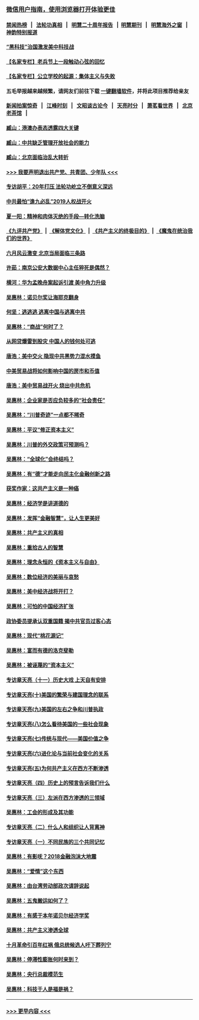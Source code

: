 ### [微信用户指南，使用浏览器打开体验更佳](https://github.com/gfw-breaker/banned-news1/blob/master/indexes/wechat-guide.md?t=0)
#### [禁闻热榜](热点新闻.md?t=0)  &nbsp;&nbsp;|&nbsp;&nbsp; [法轮功真相](https://github.com/gfw-breaker/truth/blob/master/README.md?t=0) &nbsp;&nbsp;|&nbsp;&nbsp; [明慧二十周年报告](https://github.com/gfw-breaker/mh-reports/blob/master/README.md?t=0) &nbsp;&nbsp;|&nbsp;&nbsp;[明慧期刊](https://github.com/gfw-breaker/mh-qikan) &nbsp;&nbsp;|&nbsp;&nbsp; [明慧海外之窗](https://github.com/gfw-breaker/mh-news/blob/master/README.md?t=0) &nbsp;&nbsp;|&nbsp;&nbsp; [神韵特别报道](https://github.com/gfw-breaker/mh-news/blob/master/shenyun.md?t=0)
#### [“黑科技”治国激发美中科技战](../pages/nsc423/n11638056.md?t=02071633) 
#### [【名家专栏】老兵节上一段触动心弦的回忆](../pages/nsc423/n11646016.md?t=02071633) 
#### [【名家专栏】公立学校的起源：集体主义与失败](../pages/nsc423/n11601833.md?t=02071633) 
#### 五毛举报越来越频繁，请网友们前往下载 [一键翻墙软件](https://github.com/gfw-breaker/ssr-accounts)，并将此项目推荐给亲友
#### [新闻拍案惊奇](https://github.com/gfw-breaker/banned-news1/blob/master/pages/link4.md) &nbsp;&nbsp;|&nbsp;&nbsp; [江峰时刻](https://github.com/gfw-breaker/banned-news1/blob/master/pages/link4.md) &nbsp;&nbsp;|&nbsp;&nbsp; [文昭谈古论今](https://github.com/gfw-breaker/banned-news1/blob/master/pages/link4.md) &nbsp;&nbsp;|&nbsp;&nbsp; [天亮时分](https://github.com/gfw-breaker/banned-news1/blob/master/pages/link4.md) &nbsp;&nbsp;|&nbsp;&nbsp; [萧茗看世界](https://github.com/gfw-breaker/banned-news1/blob/master/pages/link4.md) &nbsp;&nbsp;|&nbsp;&nbsp; [北京老茶馆](https://github.com/gfw-breaker/banned-news1/blob/master/pages/link4.md) &nbsp;&nbsp;|&nbsp;&nbsp; 
#### [臧山：港澳办表态透露四大关键](../pages/nsc423/n11421628.md?t=02071633) 
#### [臧山：中共缺乏管理开放社会的能力](../pages/nsc423/n11407457.md?t=02071633) 
#### [臧山：北京面临治乱大转折](../pages/nsc423/n11406895.md?t=02071633) 
#### [>>> 我要声明退出共产党、共青团、少年队 <<<](https://github.com/begood0513/goodnews/blob/master/quit/letter.md) 
#### [专访胡平：20年打压 法轮功屹立不倒意义深远](../pages/nsc423/n11398800.md?t=02071633) 
#### [中共最怕“逢九必乱”2019人权战开火](../pages/nsc423/n11385248.md?t=02071633) 
#### [夏一阳：精神和肉体灭绝的手段—转化洗脑](../pages/nsc423/n11368250.md?t=02071633) 
#### [《九评共产党》](https://github.com/begood0513/9ping.md/blob/master/README.md) &nbsp;|&nbsp; [《解体党文化》](../../../../jtdwh.md/blob/master/README.md)  &nbsp;|&nbsp; [《共产主义的终极目的》](../../../../gczydzjmd.md/blob/master/README.md) &nbsp;|&nbsp; [《魔鬼在统治我们的世界》](../../../../mgztzwmdsj.md/blob/master/README.md) 
#### [六月风云激变 北京当局面临三条路](../pages/nsc423/n11313668.md?t=02071633) 
#### [许茹：南京公安大数据中心主任猝死是偶然？](../pages/nsc423/n11064744.md?t=02071633) 
#### [横河：华为孟晚舟案起诉引渡 美中角力升级](../pages/nsc423/n11027230.md?t=02071633) 
#### [吴惠林：诺贝尔奖让海耶克翻身](../pages/nsc423/n10890049.md?t=02071633) 
#### [何坚：逃逃逃 逃离中国与逃离中共](../pages/nsc423/n10592891.md?t=02071633) 
#### [吴惠林：“商战”何时了？](../pages/nsc423/n10573558.md?t=02071633) 
#### [从网贷爆雷到股灾 中国人的钱何处可逃](../pages/nsc423/n10572800.md?t=02071633) 
#### [唐浩：美中交火 隐现中共黑势力混水摸鱼](../pages/nsc423/n10544040.md?t=02071633) 
#### [中美贸易战将如何影响中国的房市和币值](../pages/nsc423/n10543697.md?t=02071633) 
#### [唐浩：美中贸易战开火 烧出中共危机](../pages/nsc423/n10540126.md?t=02071633) 
#### [吴惠林：企业家是否应负较多的“社会责任”](../pages/nsc423/n10535022.md?t=02071633) 
#### [吴惠林：“川普奇迹”一点都不稀奇](../pages/nsc423/n10512808.md?t=02071633) 
#### [吴惠林：平议“修正资本主义”](../pages/nsc423/n10495724.md?t=02071633) 
#### [吴惠林：川普的外交政策可预测吗？](../pages/nsc423/n10462387.md?t=02071633) 
#### [吴惠林：“全球化”会终结吗？](../pages/nsc423/n10452838.md?t=02071633) 
#### [吴惠林：有“德”才能走向民主化金融创新之路](../pages/nsc423/n10432292.md?t=02071633) 
#### [获奖作家：这共产主义是一种癌](../pages/nsc423/n10431541.md?t=02071633) 
#### [吴惠林：经济学是讲道德的](../pages/nsc423/n10398014.md?t=02071633) 
#### [吴惠林：发挥“金融智慧”，让人生更美好](../pages/nsc423/n10375019.md?t=02071633) 
#### [吴惠林：共产主义的真相](../pages/nsc423/n10351394.md?t=02071633) 
#### [吴惠林：重拾古人的智慧](../pages/nsc423/n10337691.md?t=02071633) 
#### [吴惠林：理念永恒的《资本主义与自由》](../pages/nsc423/n10316274.md?t=02071633) 
#### [吴惠林：数位经济的美丽与哀愁](../pages/nsc423/n10292946.md?t=02071633) 
#### [吴惠林：美中经济战将开打？](../pages/nsc423/n10258825.md?t=02071633) 
#### [吴惠林：可怕的中国经济扩张](../pages/nsc423/n10219147.md?t=02071633) 
#### [政协委员提承认双重国籍 揭中共官员过客心态](../pages/nsc423/n10208809.md?t=02071633) 
#### [吴惠林：现代“桃花源记”](../pages/nsc423/n10185234.md?t=02071633) 
#### [吴惠林：富而有德的洛克斐勒](../pages/nsc423/n10142264.md?t=02071633) 
#### [吴惠林：被诬蔑的“资本主义”](../pages/nsc423/n10124816.md?t=02071633) 
#### [专访章天亮（十一）历史大戏 上天自有安排](../pages/nsc423/n10094905.md?t=02071633) 
#### [专访章天亮(十)美国的繁荣与建国理念的联系](../pages/nsc423/n10094899.md?t=02071633) 
#### [专访章天亮(九)美国的左右之争和川普执政](../pages/nsc423/n10094889.md?t=02071633) 
#### [专访章天亮(八)怎么看待美国的一些社会现象](../pages/nsc423/n10094857.md?t=02071633) 
#### [专访章天亮(七)传统与现代——美国价值之争](../pages/nsc423/n10093140.md?t=02071633) 
#### [专访章天亮(六)进化论与当前社会变化的关系](../pages/nsc423/n10092036.md?t=02071633) 
#### [专访章天亮(五)为何共产主义在西方不断渗透](../pages/nsc423/n10083620.md?t=02071633) 
#### [专访章天亮（四）历史上的预言告诉我们什么](../pages/nsc423/n10083606.md?t=02071633) 
#### [专访章天亮（三）左派在西方渗透的三领域](../pages/nsc423/n10081115.md?t=02071633) 
#### [吴惠林：工会的形成及其功能](../pages/nsc423/n10080633.md?t=02071633) 
#### [专访章天亮（二）什么人和组织让人背离神](../pages/nsc423/n10076637.md?t=02071633) 
#### [专访章天亮（一）不同民族的三个共同记忆](../pages/nsc423/n10074188.md?t=02071633) 
#### [吴惠林：有影呒？2018金融泡沫大地震](../pages/nsc423/n10040534.md?t=02071633) 
#### [吴惠林：“爱情”这个东西](../pages/nsc423/n10019423.md?t=02071633) 
#### [吴惠林：由台湾劳动部政次请辞说起](../pages/nsc423/n9979679.md?t=02071633) 
#### [吴惠林：五鬼搬运如何了？](../pages/nsc423/n9925338.md?t=02071633) 
#### [吴惠林：有感于本年诺贝尔经济学奖](../pages/nsc423/n9871883.md?t=02071633) 
#### [吴惠林：共产主义渗透全球](../pages/nsc423/n9812748.md?t=02071633) 
#### [十月革命引百年红祸 俄总统候选人吁下葬列宁](../pages/nsc423/n9810182.md?t=02071633) 
#### [吴惠林：停滞性膨胀何时来到？](../pages/nsc423/n9764136.md?t=02071633) 
#### [吴惠林：央行总裁模范生](../pages/nsc423/n9728134.md?t=02071633) 
#### [吴惠林：科技于人是福是祸？](../pages/nsc423/n9672982.md?t=02071633) 

----
#### [ >>> 更早内容 <<< ](../indexes/nsc423-earlier.md)
